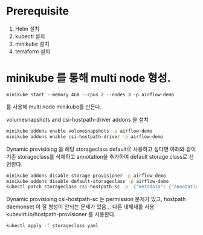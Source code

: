 # Prerequisite
1. Helm 설치
2. kubectl 설치
3. minikube 설치
4. terraform 설치

# minikube 를 통해 multi node 형성.

```
minikube start --memory 4GB --cpus 2 --nodes 3 -p airflow-demo
```
를 사용해 multi node minikube를 만든다.


volumesnapshots and csi-hostpath-driver addons 을 설치

```bash
minikube addons enable volumesnapshots -p airflow-demo
minikube addons enable csi-hostpath-driver -p airflow-demo
```

Dynamic provisioing 을 해당 storageclass default로 사용하고 싶다면 아래와 같이 기존 storageclass를 삭제하고 annotation을 추가하여 default storage class로 선언한다.

```bash
minikube addons disable storage-provisioner -p airflow-demo
minikube addons disable default-storageclass -p airflow-demo
kubectl patch storageclass csi-hostpath-sc -p '{"metadata": {"annotations":{"storageclass.kubernetes.io/is-default-class":"true"}}}'
```

Dynamic provisioing csi-hostpath-sc 는 permission 문제가 있고, hostpath daemonset 이 잘 형성이 안되는 문제가 있음... 다른 대체재를 사용
kubevirt.io/hostpath-provisioner 를 사용한다. 

```bash
kubectl apply -f storageclass.yaml
```
